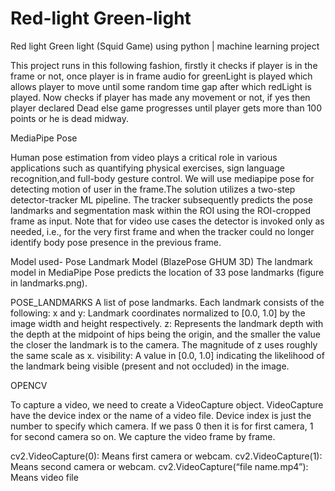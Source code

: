 # Red-light Green-light
Red light Green light (Squid Game) using python  | machine learning project

This project runs in this following fashion, firstly it checks if player is in the frame or not, once player is in frame  audio for greenLight is played which allows player to move until some random time gap after which redLight is played. Now checks if player has made any movement or not, if yes then player declared Dead else game progresses until player gets more than 100 points or he is dead midway.
 
MediaPipe Pose

Human pose estimation from video plays a critical role in various applications such as quantifying physical exercises, sign language recognition,and full-body gesture control. We will use mediapipe pose for detecting motion of user in the frame.The solution utilizes a two-step detector-tracker ML pipeline. The tracker subsequently predicts the pose landmarks and segmentation mask within the ROI using the ROI-cropped frame as input. Note that for video use cases the detector is invoked only as needed, i.e., for the very first frame and when the tracker could no longer identify body pose presence in the previous frame. 

Model used-
Pose Landmark Model (BlazePose GHUM 3D)
The landmark model in MediaPipe Pose predicts the location of 33 pose landmarks (figure in landmarks.png).

POSE_LANDMARKS
A list of pose landmarks. Each landmark consists of the following:
x and y: Landmark coordinates normalized to [0.0, 1.0] by the image width and height respectively.
z: Represents the landmark depth with the depth at the midpoint of hips being the origin, and the smaller the value the closer the 
landmark is to the camera. The magnitude of z uses roughly the same scale as x.
visibility: A value in [0.0, 1.0] indicating the likelihood of the landmark being visible (present and not occluded) in the image.

OPENCV

To capture a video, we need to create a VideoCapture object. VideoCapture have the device index or the name of a video file. Device 
index is just the number to specify which camera. If we pass 0 then it is for first camera, 1 for second camera so on. We capture the 
video frame by frame.

cv2.VideoCapture(0): Means first camera or webcam.
cv2.VideoCapture(1):  Means second camera or webcam.
cv2.VideoCapture(“file name.mp4”): Means video file
